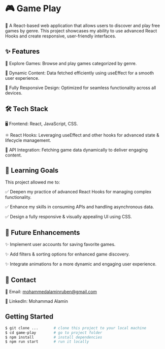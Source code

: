 # 🎮 Game Play
🚀 A React-based web application that allows users to discover and play free games by genre.
This project showcases my ability to use advanced React Hooks and create responsive, user-friendly interfaces.

## ✨ Features  

🔹 Explore Games: Browse and play games categorized by genre.  

🔹 Dynamic Content: Data fetched efficiently using useEffect for a smooth user experience.  

🔹 Fully Responsive Design: Optimized for seamless functionality across all devices.

## 🛠 Tech Stack
🖥 Frontend: React, JavaScript, CSS.  

⚛ React Hooks: Leveraging useEffect and other hooks for advanced state & lifecycle management.  

🔗 API Integration: Fetching game data dynamically to deliver engaging content.

## 🎯 Learning Goals  
This project allowed me to:  

✅ Deepen my practice of advanced React Hooks for managing complex functionality.  

✅ Enhance my skills in consuming APIs and handling asynchronous data.  

✅ Design a fully responsive & visually appealing UI using CSS.  

## 🚀 Future Enhancements  

✨ Implement user accounts for saving favorite games.  

✨ Add filters & sorting options for enhanced game discovery.  

✨ Integrate animations for a more dynamic and engaging user experience.  

## 📩 Contact  

💌 Email: mohammedalaminruben@gmail.com  

🔗 LinkedIn: Mohammad Alamin

## Getting Started

```bash
$ git clone ...       # clone this project to your local machine
$ cd game-play        # go to project folder
$ npm install         # install dependencies
$ npm run start       # run it locally
```
